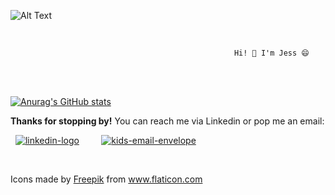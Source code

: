 ![Alt Text](https://media.giphy.com/media/mIZ9rPeMKefm0/giphy.gif) 

<br>

                                                      Hi! 👋 I'm Jess 😄 

<br>
<br>


[![Anurag's GitHub stats](https://github-readme-stats.vercel.app/api?username=jesswils)](https://github.com/anuraghazra/github-readme-stats)

**Thanks for stopping by!** You can reach me via Linkedin or pop me an email: 
<br>

&nbsp;  [![linkedin-logo](https://user-images.githubusercontent.com/73179973/138592084-50e485f0-379a-4fc7-8fa3-2c89d4d54007.png)][linkedin] &nbsp;  &nbsp;  &nbsp;  &nbsp; [![kids-email-envelope](https://user-images.githubusercontent.com/73179973/138592382-895ca565-d1fc-421b-b218-4c42bf468afd.png)][email]


[linkedin]: https://www.linkedin.com/in/jessica-wilson-383ab0180/
[email]: mailto:jesswilsdev@gmail.com
<br>
<div>Icons made by <a href="https://www.freepik.com" title="Freepik">Freepik</a> from <a href="https://www.flaticon.com/" title="Flaticon">www.flaticon.com</a></div>
